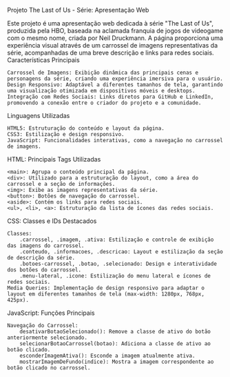 Projeto The Last of Us - Série: Apresentação Web

Este projeto é uma apresentação web dedicada à série "The Last of Us", produzida pela HBO, baseada na aclamada franquia de jogos de videogame com o mesmo nome, criada por Neil Druckmann. A página proporciona uma experiência visual através de um carrossel de imagens representativas da série, acompanhadas de uma breve descrição e links para redes sociais.
Características Principais

    Carrossel de Imagens: Exibição dinâmica das principais cenas e personagens da série, criando uma experiência imersiva para o usuário.
    Design Responsivo: Adaptável a diferentes tamanhos de tela, garantindo uma visualização otimizada em dispositivos móveis e desktops.
    Integração com Redes Sociais: Links diretos para GitHub e LinkedIn, promovendo a conexão entre o criador do projeto e a comunidade.

Linguagens Utilizadas

    HTML5: Estruturação do conteúdo e layout da página.
    CSS3: Estilização e design responsivo.
    JavaScript: Funcionalidades interativas, como a navegação no carrossel de imagens.

HTML: Principais Tags Utilizadas

    <main>: Agrupa o conteúdo principal da página.
    <div>: Utilizado para a estruturação do layout, como a área do carrossel e a seção de informações.
    <img>: Exibe as imagens representativas da série.
    <button>: Botões de navegação do carrossel.
    <aside>: Contém os links para redes sociais.
    <ul>, <li>, <a>: Estruturação da lista de ícones das redes sociais.

CSS: Classes e IDs Destacados

    Classes:
        .carrossel, .imagem, .ativa: Estilização e controle de exibição das imagens do carrossel.
        .conteudo, .informacoes, .descricao: Layout e estilização da seção de descrição da série.
        .botoes-carrossel, .botao, .selecionado: Design e interatividade dos botões do carrossel.
        .menu-lateral, .icone: Estilização do menu lateral e ícones de redes sociais.
    Media Queries: Implementação de design responsivo para adaptar o layout em diferentes tamanhos de tela (max-width: 1280px, 768px, 425px).

JavaScript: Funções Principais

    Navegação do Carrossel:
        desativarBotaoSelecionado(): Remove a classe de ativo do botão anteriormente selecionado.
        selecionarBotaoCarrossel(botao): Adiciona a classe de ativo ao botão clicado.
        esconderImagemAtiva(): Esconde a imagem atualmente ativa.
        mostrarImagemDeFundo(indice): Mostra a imagem correspondente ao botão clicado no carrossel.